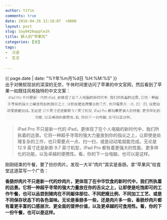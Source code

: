 ```yaml
---
author: YiYin
comments: true
date: 2016-04-26 12:10:07  +0800
layout: post
slug: Say0426applezh
title: 醉人的“苹果风”
categories: [说]
tags:
-  汉语
-  生活

---
```

<div class="saying">
<div class="timestamp">{{ page.date | date: "%Y年%m月%d日 %H:%M:%S" }}</div>
出于对微软现状的深深的无奈，午休时间里访问了苹果的中文官网，然后看到了苹果一如既往风格独特的中文文案：

<img src="/public/images/applezh.jpg">

<blockquote>iPad Pro 不只是新一代的 iPad，更体现了在个人电脑的新时代中，我们所执着的远景。它将一种超乎寻常的强大力量放到你的指尖之上，让即使是处理复杂的工作，也只需要点一点、扫一扫，或是动动笔就能完成。无论是 12.9 英寸还是新款 9.7 英寸机型，iPad Pro 都有着更强大的性能、更多样化的功能，以及卓越的便携性。看，你的下一台电脑，也可以是这样。</blockquote>

刚刚结束的午餐，要了份炒肉片。发现一大半“肉片”其实是香肠。拿“苹果风”给食堂这道菜写一个广告：

<b>香肠炒肉片不只是新一代的炒肉片，更体现了在中华饮食的新时代中，我们所执着的远景。它将一种超乎寻常的强大力量放在你的舌尖之上，让即使是吃饱即可的工作午餐，也可以品尝到猪肉在不同躯体部位、不同肥瘦比例、不同加工工艺、或是不同保存状态下的各色滋味。无论是香肠多一些，还是肉片多一些，香肠炒肉片都有着更丰富的口感层次、更全面的营养价值，以及更卓越的可食用性。看，你的下一份午餐，也可以是这样。</b>
</div>